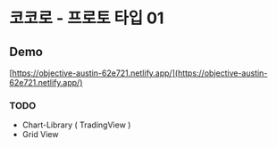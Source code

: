 # 코코로 - 프로토 타입 01

## Demo

[https://objective-austin-62e721.netlify.app/](https://objective-austin-62e721.netlify.app/)

### TODO

- Chart-Library ( TradingView )
- Grid View
